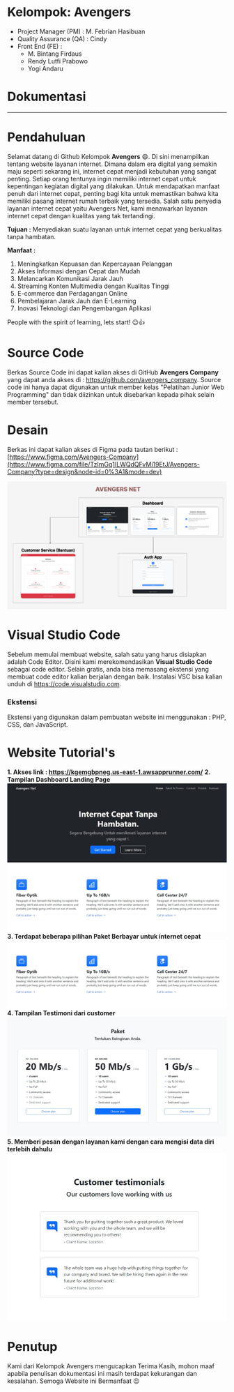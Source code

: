 # Kelompok: Avengers
  * Project Manager (PM) : M. Febrian Hasibuan 
  * Quality Assurance (QA) : Cindy
  * Front End (FE) :
    - M. Bintang Firdaus
    - Rendy Lutfi Prabowo
    - Yogi Andaru

# Dokumentasi
<hr>

# Pendahuluan
Selamat datang di Github Kelompok **Avengers** 😄. Di sini menampilkan tentang website layanan internet. 
Dimana dalam era digital yang semakin maju seperti sekarang ini, internet cepat menjadi kebutuhan yang sangat penting. Setiap orang tentunya ingin memiliki internet cepat untuk kepentingan kegiatan digital yang dilakukan. 
Untuk mendapatkan manfaat penuh dari internet cepat, penting bagi kita untuk memastikan bahwa kita memiliki pasang internet rumah terbaik yang tersedia. Salah satu penyedia layanan internet cepat yaitu Avengers Net, kami menawarkan layanan internet cepat dengan kualitas yang tak tertandingi.

**Tujuan :** Menyediakan suatu layanan untuk internet cepat yang berkualitas tanpa hambatan. 

**Manfaat :**
1. Meningkatkan Kepuasan dan Kepercayaan Pelanggan
2. Akses Informasi dengan Cepat dan Mudah
3. Melancarkan Komunikasi Jarak Jauh
4. Streaming Konten Multimedia dengan Kualitas Tinggi
5. E-commerce dan Perdagangan Online
6. Pembelajaran Jarak Jauh dan E-Learning
7. Inovasi Teknologi dan Pengembangan Aplikasi

People with the spirit of learning, lets start! 😉👍

# Source Code
Berkas Source Code ini dapat kalian akses di GitHub **Avengers Company** yang dapat anda akses di : https://github.com/avengers_company.
Source code ini hanya dapat digunakan untuk member kelas "Pelatihan Junior Web Programming" dan tidak diizinkan untuk disebarkan kepada pihak selain member tersebut.

# Desain
Berkas ini dapat kalian akses di Figma pada tautan berikut :
[https://www.figma.com/Avengers-Company](https://www.figma.com/file/TzImGq1ILWQdQFvMi19EtJ/Avengers-Company?type=design&node-id=0%3A1&mode=dev)

![Image](public/assets/image.png)

# Visual Studio Code
Sebelum memulai membuat website, salah satu yang harus disiapkan adalah Code Editor. Disini kami merekomendasikan **Visual Studio Code** sebagai code editor. Selain gratis, anda bisa memasang ekstensi yang membuat code editor kalian berjalan dengan baik. Instalasi VSC bisa kalian unduh di https://code.visualstudio.com.

### Ekstensi
Ekstensi yang digunakan dalam pembuatan website ini menggunakan : PHP, CSS, dan JavaScript.

# Website Tutorial's
**1. Akses link : https://kgemgbpneg.us-east-1.awsapprunner.com/**
**2. Tampilan Dashboard Landing Page**
   ![Image](public/assets/1.jpg)
   ![Image](public/assets/2.jpg)
**3. Terdapat beberapa pilihan Paket Berbayar untuk internet cepat**
   ![Image](public/assets/3.jpg)
**4. Tampilan Testimoni dari customer**
   ![Image](public/assets/4.jpg)
**5. Memberi pesan dengan layanan kami dengan cara mengisi data diri terlebih dahulu**
    ![Image](public/assets/5.jpg)
    
# Penutup
Kami dari Kelompok Avengers mengucapkan Terima Kasih, mohon maaf apabila penulisan dokumentasi ini masih terdapat kekurangan dan kesalahan. Semoga Website ini Bermanfaat 😉
